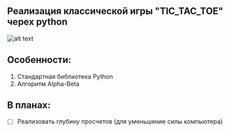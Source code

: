 ## Реализация классической игры "TIC_TAC_TOE" черех python
![alt text](https://github.com/Pypylex64/tic-tac-toe-minimax/blob/main/tic-tac-toe.gif)
## Особенности:
1. Стандартная библиотека Python
2. Алгоритм Alpha-Beta
## В планах:
- [ ] Реализовать глубину просчетов (для уменьшение силы компьютера)

